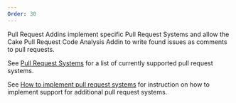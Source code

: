 ```yaml
---
Order: 30
---
```

Pull Request Addins implement specific Pull Request Systems and allow the
Cake Pull Request Code Analysis Addin to write found issues as comments to pull requests.

See [Pull Request Systems] for a list of currently supported pull request systems.

See [How to implement pull request systems] for instruction on how to implement support for
additional pull request systems.

[Pull Request Systems]: ../../addins/pull-request-system/
[How to implement pull request systems]: ../extending/how-to-implement-pull-request-systems
